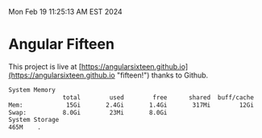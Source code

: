 Mon Feb 19 11:25:13 AM EST 2024

# Angular Fifteen


This project is live at [https://angularsixteen.github.io](https://angularsixteen.github.io "fifteen!") thanks to Github.

```bash
System Memory
               total        used        free      shared  buff/cache   available
Mem:            15Gi       2.4Gi       1.4Gi       317Mi        12Gi        12Gi
Swap:          8.0Gi        23Mi       8.0Gi
System Storage
465M	.
```
```bash
